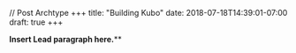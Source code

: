 // Post Archtype
+++
title: "Building Kubo"
date: 2018-07-18T14:39:01-07:00
draft: true
+++

**Insert Lead paragraph here.****
